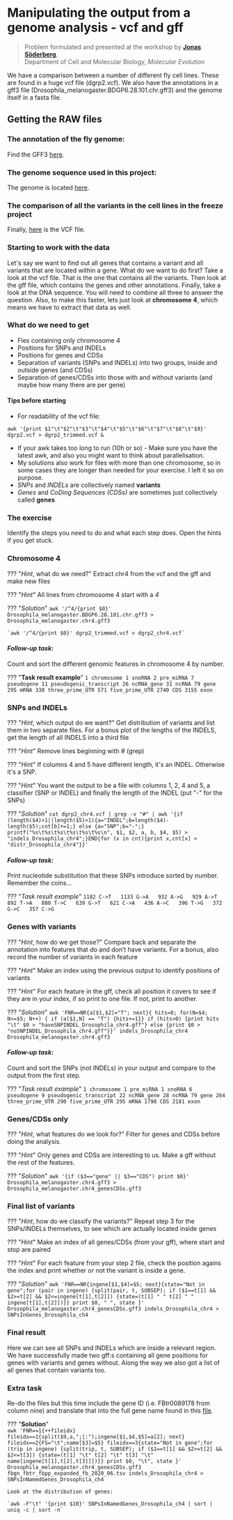 # Manipulating the output from a genome analysis - vcf and gff

> Problem formulated and presented at the workshop by [**Jonas Söderberg**](https://katalog.uu.se/profile/?id=N2-1277),  
Department of Cell and Molecular Biology, _Molecular Evolution_

We have a comparison between a number of different fly cell lines. These are found in a huge vcf file (dgrp2.vcf). We also have the annotations in a gff3 file (Drosophila_melanogaster.BDGP6.28.101.chr.gff3) and the genome itself in a fasta file.

## Getting the RAW files

### The annotation of the fly genome:
Find the GFF3 [here](https://tinyurl.com/y2opo93p "Drosophila_melanogaster.BDGP6.28.101.chr.gff3").

### The genome sequence used in this project:
The genome is located [here](https://tinyurl.com/yyldprwp "Drosophila_melanogaster.BDGP6.28.dna.toplevel.fa").

### The comparison of all the variants in the cell lines in the freeze project
Finally, [here](http://dgrp2.gnets.ncsu.edu/data.html "dgrp2.vcf") is the VCF file.

### Starting to work with the data
Let's say we want to find out all genes that contains a variant and all variants that are located within a gene. What do we want to do first? Take a look at the vcf file. That is the one that contains all the variants. Then look at the gff file, which contains the genes and other annotations. Finally, take a look at the DNA sequence. You will need to combine all three to answer the question. Also, to make this faster, lets just look at **chromosome 4**, which means we have to extract that data as well.

### What do we need to get
* Fles containing only chromosome 4
* Positions for SNPs and INDELs
* Positions for genes and CDSs
* Separation of variants (SNPs and INDELs) into two groups, inside and outside genes (and CDSs)
* Separation of genes/CDSs into those with and without variants (and maybe how many there are per gene)

#### Tips before starting
* For readability of the vcf file:

`awk '{print $1"\t"$2"\t"$3"\t"$4"\t"$5"\t"$6"\t"$7"\t"$8"\t"$9}' dgrp2.vcf > dgrp2_trimmed.vcf &`

* If your awk takes too long to run (10h or so) - Make sure you have the latest awk, and also you might want to think about parallelisation.
* My solutions also work for files with more than one chromosome, so in some cases they are longer than needed for your exercise. I left it so on purpose.
* *SNPs* and *INDELs* are collectively named **variants**
* *Genes* and *CoDing Sequences (CDSs)* are sometimes just collectively called **genes**

### The exercise
Identify the steps you need to do and what each step does. Open the hints if you get stuck.


### Chromosome 4

??? "_Hint_, what do we need?"
    Extract chr4 from the vcf and the gff and make new files

??? "_Hint_"
    All lines from chromosome 4 start with a *4*

??? "_Solution_"
    `awk '/^4/{print $0}' Drosophila_melanogaster.BDGP6.28.101.chr.gff3 > Drosophila_melanogaster.chr4.gff3`
   
    `awk '/^4/{print $0}' dgrp2_trimmed.vcf > dgrp2_chr4.vcf`

#### *Follow-up task:* 
Count and sort the different genomic features in chromosome 4 by number.

??? "__Task result example__"
    ```
       1 chromosome
       1 snoRNA
       2 pre_miRNA
       7 pseudogene
      11 pseudogenic_transcript
      26 ncRNA_gene
      31 ncRNA
      79 gene
     295 mRNA
     338 three_prime_UTR
     571 five_prime_UTR
    2740 CDS
    3155 exon
    ```

### SNPs and INDELs

??? "_Hint_, which output do we want?"
    Get distribution of variants and list them in two separate files. For a bonus plot of the lengths of the INDELS, get the length of all INDELS into a third file

??? "_Hint_"
    Remove lines beginning with \# (grep)

??? "_Hint_"
    If columns 4 and 5 have different length, it's an INDEL. Otherwise it's a SNP.

??? "_Hint_"
    You want the output to be a file with columns 1, 2, 4 and 5, a classifier (SNP or INDEL) and finally the length of the INDEL (put "-" for the SNPs)

??? "_Solution_"
    `cat dgrp2_chr4.vcf | grep -v "#" | awk '{if (length($4)>1||length($5)>1){a="INDEL";b=length($4)-length($5);cnt[b]+=1;} else {a="SNP";b="-";} printf("%s\t%s\t%s\t%s\t%s\t%s\n", $1, $2, a, b, $4, $5) > "indels_Drosophila_chr4";}END{for (x in cnt){print x,cnt[x] > "distr_Drosophila_chr4"}}'`

#### *Follow-up task:* 
Print nucleotide substitution that these SNPs introduce sorted by number. Remember the coins...

??? "_Task result example_"
    ```
    1182 C->T  
    1133 G->A  
     932 A->G  
     929 A->T  
     892 T->A  
     880 T->C  
     639 G->T  
     621 C->A  
     436 A->C  
     396 T->G  
     372 G->C  
     357 C->G
    ```

### Genes with variants

??? "_Hint_, how do we get those?"
    Compare back and separate the annotation into features that do and don’t have variants. For a bonus, also record the number of variants in each feature

??? "_Hint_"
    Make an index using the previous output to identify positions of variants

??? "_Hint_"
    For each feature in the gff, check all position it covers to see if they are in your index, if so print to one file. If not, print to another.

??? "_Solution_"
    `awk 'FNR==NR{a[$1,$2]="T"; next}{ hits=0; for(N=$4; N<=$5; N++) { if (a[$1,N] == "T") {hits+=1}} if (hits>0) {print hits "\t" $0 > "haveSNPINDEL_Drosophila_chr4.gff"} else {print $0 > "noSNPINDEL_Drosophila_chr4.gff"}}' indels_Drosophila_chr4 Drosophila_melanogaster.chr4.gff3`
    

#### *Follow-up task:* 
Count and sort the SNPs (not INDELs) in your output and compare to the output from the first step.

??? "_Task result example_"
    ```
       1 chromosome
       1 pre_miRNA
       1 snoRNA
       6 pseudogene
       9 pseudogenic_transcript
      22 ncRNA_gene
      28 ncRNA
      79 gene
     264 three_prime_UTR
     290 five_prime_UTR
     295 mRNA
    1798 CDS
    2181 exon
    ```

### Genes/CDSs only

??? "_Hint_, what features do we look for?"
    Filter for genes and CDSs before doing the analysis.

??? "_Hint_"
    Only genes and CDSs are interesting to us. Make a gff without the rest of the features.

??? "_Solution_"
    `awk '{if ($3=="gene" || $3=="CDS") print $0}' Drosophila_melanogaster.chr4.gff3 > Drosophila_melanogaster.chr4_genesCDSs.gff3`
    

### Final list of variants

??? "_Hint_, how do we classify the variants?"
    Repeat step 3 for the SNPs/INDELs themselves, to see which are actually located inside genes

??? "_Hint_"
    Make an index of all genes/CDSs (from your gff), where start and stop are paired

??? "_Hint_"
    For each feature from your step 2 file, check the position agains the index and print whether or not the variant is inside a gene.

??? "_Solution_"
    `awk 'FNR==NR{ingene[$1,$4]=$5; next}{state="Not in gene";for (pair in ingene) {split(pair, t, SUBSEP); if ($1==t[1] && $2>=t[2] && $2<=ingene[t[1],t[2]]) {state=(t[1] " " t[2] " " ingene[t[1],t[2]])}} print $0, " ", state }' Drosophila_melanogaster.chr4_genesCDSs.gff3 indels_Drosophila_chr4 > SNPsInGenes_Drosophila_ch4`

### Final result
Here we can see all SNPs and INDELs which are inside a relevant region. We have successfully made two gff:s containing all gene positions for genes with variants and genes without. Along the way we also got a list of all genes that contain variants too.

### Extra task
Re-do the files but this time include the gene ID (i.e. FBtr0089178 from column nine) and translate that into the full gene name found in this [file](http://ftp.flybase.org/releases/FB2020_06/precomputed_files/genes/fbgn_fbtr_fbpp_expanded_fb_2020_06.tsv.gz).

??? "__Solution__"  
    `awk 'FNR==1{++fileidx} fileidx==1{split($9,a,";|:");ingene[$1,$4,$5]=a[2]; next} fileidx==2{FS="\t";name[$3]=$5} fileidx==3{state="Not in gene";for (trip in ingene) {split(trip, t, SUBSEP); if ($1==t[1] && $2>=t[2] && $2<=t[3]) {state=(t[1] "\t" t[2] "\t" t[3] "\t" name[ingene[t[1],t[2],t[3]]])}} print $0, "\t", state }' Drosophila_melanogaster.chr4_genesCDSs.gff3 fbgn_fbtr_fbpp_expanded_fb_2020_06.tsv indels_Drosophila_chr4 > SNPsInNamedGenes_Drosophila_ch4`

    Look at the distribution of genes:

    `awk -F"\t" '{print $10}' SNPsInNamedGenes_Drosophila_ch4 | sort | uniq -c | sort -n`

